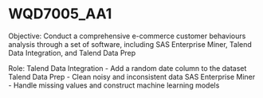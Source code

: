 # WQD7005_AA1
Objective: Conduct a comprehensive e-commerce customer behaviours analysis through a set of software, including SAS Enterprise Miner, Talend Data Integration, and Talend Data Prep

Role:
Talend Data Integration - Add a random date column to the dataset
Talend Data Prep - Clean noisy and inconsistent data
SAS Enterprise Miner - Handle missing values and construct machine learning models
